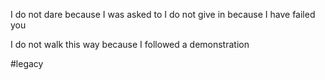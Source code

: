 I do not dare
because I was asked to
I do not give in
because I have failed you

I do not walk this way
because I followed a demonstration

#legacy